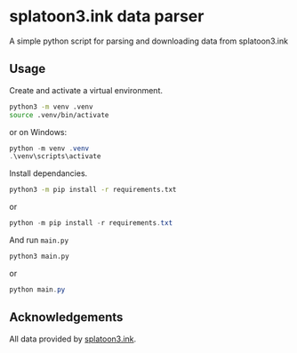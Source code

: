 # splatoon3.ink data parser
A simple python script for parsing and downloading data from splatoon3.ink
## Usage
Create and activate a virtual environment.
```bash
python3 -m venv .venv
source .venv/bin/activate
```
or on Windows:
```powershell
python -m venv .venv
.\venv\scripts\activate
```
Install dependancies.
```bash
python3 -m pip install -r requirements.txt
```
or
```powershell
python -m pip install -r requirements.txt
```

And run `main.py`
```bash
python3 main.py
```
or
```powershell
python main.py
```

## Acknowledgements
All data provided by [splatoon3.ink](https://splatoon3.ink).



